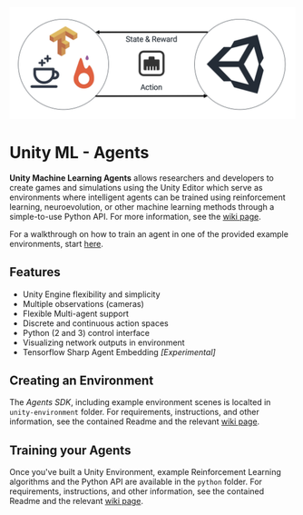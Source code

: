 ![alt text](images/banner.png "Unity ML - Agents")


# Unity ML - Agents
**Unity Machine Learning Agents** allows researchers and developers to create games and simulations using the Unity Editor which serve as environments where intelligent agents can be trained using reinforcement learning, neuroevolution, or other machine learning methods through a simple-to-use Python API. For more information, see the [wiki page](../../wiki).

For a walkthrough on how to train an agent in one of the provided example environments, start [here](../../wiki/Getting-Started-with-Balance-Ball).

## Features
* Unity Engine flexibility and simplicity
* Multiple observations (cameras)
* Flexible Multi-agent support
* Discrete and continuous action spaces
* Python (2 and 3) control interface
* Visualizing network outputs in environment
* Tensorflow Sharp Agent Embedding _[Experimental]_

## Creating an Environment
The _Agents SDK_, including example environment scenes is localted in `unity-environment` folder. For requirements, instructions, and other information, see the contained Readme and the relevant [wiki page](../../wiki/Making-a-new-Unity-Environment).

## Training your Agents
Once you've built a Unity Environment, example Reinforcement Learning algorithms and the Python API are available in the `python` folder. For requirements, instructions, and other information, see the contained Readme and the relevant [wiki page](../../wiki/Unity-Agents---Python-API).
